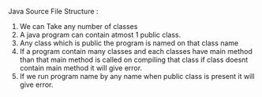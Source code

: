 Java Source File Structure :
 1. We can Take any number of classes
 2. A java program can contain atmost 1 public class.
 3. Any class which is public the program is named on that class name
 4. If a program contain many classes and each classes have main method than that main method is called on compiling that class
    if class doesnt contain main method it will give error.
 5. If we run program name by any name when public class is present it will give error.
